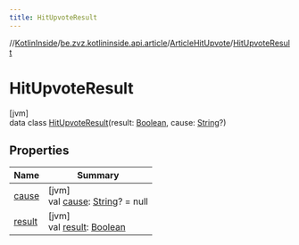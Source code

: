 ```yaml
---
title: HitUpvoteResult
---
```

//[KotlinInside](../../../../index.html)/[be.zvz.kotlininside.api.article](../../index.html)/[ArticleHitUpvote](../index.html)/[HitUpvoteResult](index.html)



# HitUpvoteResult



[jvm]\
data class [HitUpvoteResult](index.html)(result: [Boolean](https://kotlinlang.org/api/latest/jvm/stdlib/kotlin/-boolean/index.html), cause: [String](https://kotlinlang.org/api/latest/jvm/stdlib/kotlin/-string/index.html)?)



## Properties


| Name | Summary |
|---|---|
| [cause](cause.html) | [jvm]<br>val [cause](cause.html): [String](https://kotlinlang.org/api/latest/jvm/stdlib/kotlin/-string/index.html)? = null |
| [result](result.html) | [jvm]<br>val [result](result.html): [Boolean](https://kotlinlang.org/api/latest/jvm/stdlib/kotlin/-boolean/index.html) |

